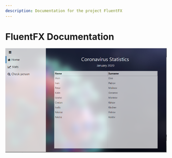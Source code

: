 ```yaml
---
description: Documentation for the project FluentFX
---
```


# FluentFX Documentation

![Demo application for showcase](.gitbook/assets/demo-covid.png)

